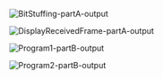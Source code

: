 
![BitStuffing-partA-output](https://user-images.githubusercontent.com/83091765/116586885-8be0e800-a937-11eb-857e-19c00cd898dc.png)




![DisplayReceivedFrame-partA-output](https://user-images.githubusercontent.com/83091765/116596615-352cdb80-a942-11eb-89ce-f82da6a8b618.png)




![Program1-partB-output](https://user-images.githubusercontent.com/83091765/116597108-d320a600-a942-11eb-81c6-2229806560d9.png)





![Program2-partB-output](https://user-images.githubusercontent.com/83091765/116597122-d74cc380-a942-11eb-8090-7671cc065e76.png)
